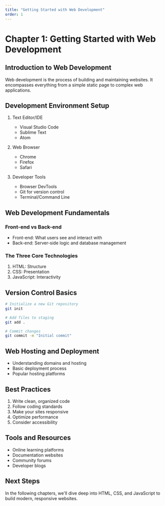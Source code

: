 ```yaml
---
title: "Getting Started with Web Development"
order: 1
---
```


# Chapter 1: Getting Started with Web Development

## Introduction to Web Development

Web development is the process of building and maintaining websites. It encompasses everything from a simple static page to complex web applications.

## Development Environment Setup

1. Text Editor/IDE
   - Visual Studio Code
   - Sublime Text
   - Atom

2. Web Browser
   - Chrome
   - Firefox
   - Safari

3. Developer Tools
   - Browser DevTools
   - Git for version control
   - Terminal/Command Line

## Web Development Fundamentals

### Front-end vs Back-end

- Front-end: What users see and interact with
- Back-end: Server-side logic and database management

### The Three Core Technologies

1. HTML: Structure
2. CSS: Presentation
3. JavaScript: Interactivity

## Version Control Basics

```bash
# Initialize a new Git repository
git init

# Add files to staging
git add .

# Commit changes
git commit -m "Initial commit"
```

## Web Hosting and Deployment

- Understanding domains and hosting
- Basic deployment process
- Popular hosting platforms

## Best Practices

1. Write clean, organized code
2. Follow coding standards
3. Make your sites responsive
4. Optimize performance
5. Consider accessibility

## Tools and Resources

- Online learning platforms
- Documentation websites
- Community forums
- Developer blogs

## Next Steps

In the following chapters, we'll dive deep into HTML, CSS, and JavaScript to build modern, responsive websites.